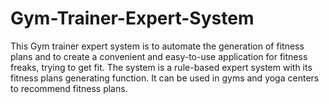 # Gym-Trainer-Expert-System
This Gym trainer expert system is to automate the generation of fitness plans and to create a convenient and easy-to-use application for fitness freaks, trying to get fit. The system is a rule-based expert system with its fitness plans generating function. It can be used in gyms and yoga centers to recommend fitness plans.
